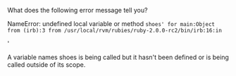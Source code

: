 What does the following error message tell you?

NameError: undefined local variable or method `shoes' for main:Object
  from (irb):3
  from /usr/local/rvm/rubies/ruby-2.0.0-rc2/bin/irb:16:in `<main>'

A variable names shoes is being called but it hasn't been defined or is being called outside of its scope.
